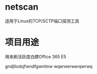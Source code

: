 # netscan
适用于Linux的TCP/SCTP端口探测工具

# 项目用途
用来刷活跃度白嫖Office 365 E5

gndjllodsjfwndfgwnitnw
wqerwerwerqwrwq
